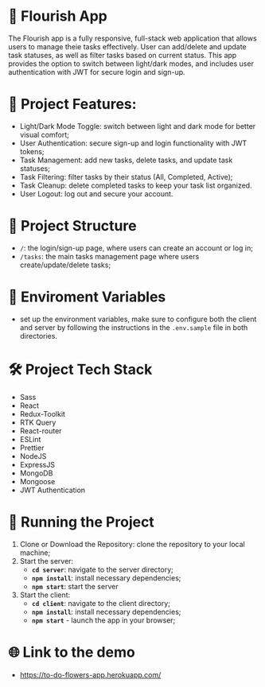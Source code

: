 # 🌸 Flourish App
The Flourish app is a fully responsive, full-stack web application that allows users to manage theie tasks effectively. User can add/delete and update task statuses, as well as filter tasks based on current status. This app provides the option to switch between light/dark modes, and includes user authentication with JWT for secure login and sign-up.


# 🚀 Project Features:
* Light/Dark Mode Toggle: switch between light and dark mode for better visual comfort;
* User Authentication: secure sign-up and login functionality with JWT tokens;
* Task Management: add new tasks, delete tasks, and update task statuses;
* Task Filtering: filter tasks by their status (All, Completed, Active);
* Task Cleanup: delete completed tasks to keep your task list organized.
* User Logout: log out and secure your account.

# 📂 Project Structure
* `/`: the login/sign-up page, where users can create an account or log in;
* `/tasks`: the main tasks management page where users create/update/delete tasks;

# 🔧 Enviroment Variables
* set up the environment variables, make sure to configure both the client and server by following the instructions in the `.env.sample` file in both directories.

# 🛠️ Project Tech Stack
* Sass
* React
* Redux-Toolkit
* RTK Query
* React-router
* ESLint
* Prettier
* NodeJS
* ExpressJS
* MongoDB
* Mongoose
* JWT Authentication

# 📜 Running the Project
1. Clone or Download the Repository: clone the repository to your local machine;
2. Start the server:
   * **`cd server`**: navigate to the server directory;
   * **`npm install`**: install necessary dependencies;
   * **`npm start`**: start the server
3. Start the client:
   * **`cd client`**: navigate to the client directory;
   * **`npm install`**: install necessary dependencies;
   * **`npm start`** - launch the app in your browser;

# 🌐 Link to the demo
* https://to-do-flowers-app.herokuapp.com/
